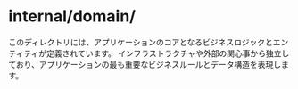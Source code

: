 # internal/domain/

このディレクトリには、アプリケーションのコアとなるビジネスロジックとエンティティが定義されています。
インフラストラクチャや外部の関心事から独立しており、アプリケーションの最も重要なビジネスルールとデータ構造を表現します。
